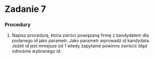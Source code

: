 # Zadanie 7

### Procedury

1) Napisz procedurę, która zwróci powiązaną firmę z kandydatem dla podanego id jako parametr. Jako parametr wprowadź id kandydata. Jeżeli id jest mniejsze od 1 wtedy zapytanie powinno zwrócić błąd odnośnie wybranego id.
